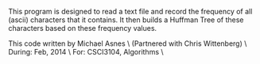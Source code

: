 This program is designed to read a text file and record the
frequency of all (ascii) characters that it contains.
It then builds a Huffman Tree of these characters based on
these frequency values.

This code written by Michael Asnes \\
(Partnered with Chris Wittenberg) \\
During: Feb, 2014  \\
For: CSCI3104, Algorithms \\
